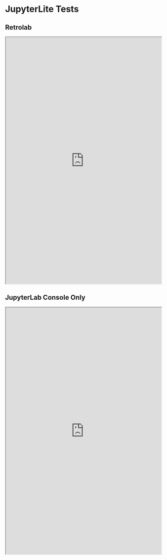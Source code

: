# JupyterLite Tests
## Retrolab
<iframe
  src="https://jupyterlite.readthedocs.io/en/latest/_static/retro/notebooks/index.html?path=intro-retro.ipynb&theme='JupyterLab Dark'"
  width="100%"
  height="800px"
></iframe>

## JupyterLab Console Only
<iframe
  src="https://jupyterlite.github.io/demo/repl/index.html?kernel=python&theme='JupyterLab Dark'"
  width="100%"
  height="800px"
></iframe>